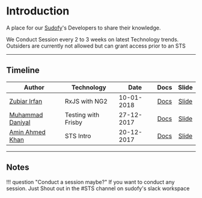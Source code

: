 # Introduction

A place for our [Sudofy](http://sudofy.com)'s Developers to share their knowledge. 

We Conduct Session every 2 to 3 weeks on latest Technology trends. Outsiders are currently not allowed but can grant access prior to an STS

___

## Timeline

| Author                                               | Technology                   | Date       | Docs                 | Slide                                  |
| ---------------------------------------------------- | ---------------------------- | ---------- | :------------------: | :---------------:                      |
| [Zubiar Irfan](https://github.com/zubairsudofy)      | RxJS with NG2                | 10-01-2018 | [Docs]()             | [Slide]()                              |
| [Muhammad Daniyal](https://github.com/daniyalsudofy) | Testing with Frisby          | 27-12-2017 | [Docs]()             | [Slide]()                              |
| [Amin Ahmed Khan](https://github.com/aminahmedkhan)  | STS Intro                    | 20-12-2017 | [Docs](./sts-intro)  | [Slide](http://bit.ly/2Gm15gB)         |

___

## Notes

!!! question "Conduct a session maybe?"
    If you want to conduct any session. Just Shout out in the #STS channel on sudofy's slack workspace